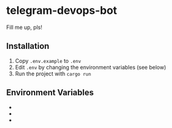 # telegram-devops-bot

Fill me up, pls!

## Installation

1. Copy `.env.example` to `.env`
1. Edit `.env` by changing the environment variables (see below)
1. Run the project with `cargo run`

## Environment Variables

-
-
-
